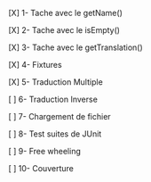 [X] 1- Tache avec le getName()

[X] 2- Tache avec le isEmpty()

[X] 3- Tache avec le getTranslation()

[X] 4- Fixtures

[X] 5- Traduction Multiple

[ ] 6- Traduction Inverse

[ ] 7- Chargement de fichier

[ ] 8- Test suites de JUnit

[ ] 9- Free wheeling

[ ] 10- Couverture
